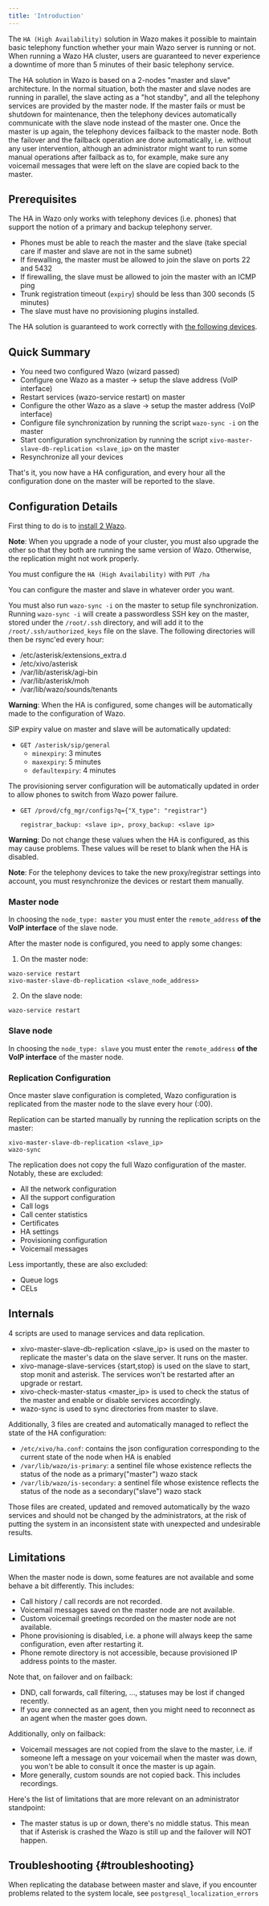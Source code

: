 ```yaml
---
title: 'Introduction'
---
```


The `HA (High Availability)` solution in Wazo makes it possible to maintain basic telephony function
whether your main Wazo server is running or not. When running a Wazo HA cluster, users are
guaranteed to never experience a downtime of more than 5 minutes of their basic telephony service.

The HA solution in Wazo is based on a 2-nodes "master and slave" architecture. In the normal
situation, both the master and slave nodes are running in parallel, the slave acting as a "hot
standby", and all the telephony services are provided by the master node. If the master fails or
must be shutdown for maintenance, then the telephony devices automatically communicate with the
slave node instead of the master one. Once the master is up again, the telephony devices failback to
the master node. Both the failover and the failback operation are done automatically, i.e. without
any user intervention, although an administrator might want to run some manual operations after
failback as to, for example, make sure any voicemail messages that were left on the slave are copied
back to the master.

## Prerequisites

The HA in Wazo only works with telephony devices (i.e. phones) that support the notion of a primary
and backup telephony server.

- Phones must be able to reach the master and the slave (take special care if master and slave are
  not in the same subnet)
- If firewalling, the master must be allowed to join the slave on ports 22 and 5432
- If firewalling, the slave must be allowed to join the master with an ICMP ping
- Trunk registration timeout (`expiry`) should be less than 300 seconds (5 minutes)
- The slave must have no provisioning plugins installed.

The HA solution is guaranteed to work correctly with
[the following devices](/uc-doc/administration/security#devices).

## Quick Summary

- You need two configured Wazo (wizard passed)
- Configure one Wazo as a master -> setup the slave address (VoIP interface)
- Restart services (wazo-service restart) on master
- Configure the other Wazo as a slave -> setup the master address (VoIP interface)
- Configure file synchronization by running the script `wazo-sync -i` on the master
- Start configuration synchronization by running the script
  `xivo-master-slave-db-replication <slave_ip>` on the master
- Resynchronize all your devices

That's it, you now have a HA configuration, and every hour all the configuration done on the master
will be reported to the slave.

## Configuration Details

First thing to do is to [install 2 Wazo](/uc-doc/installation).

**Note**: When you upgrade a node of your cluster, you must also upgrade the other so that they both
are running the same version of Wazo. Otherwise, the replication might not work properly.

You must configure the `HA (High Availability)` with `PUT /ha`

You can configure the master and slave in whatever order you want.

You must also run `wazo-sync -i` on the master to setup file synchronization. Running `wazo-sync -i`
will create a passwordless SSH key on the master, stored under the `/root/.ssh` directory, and will
add it to the `/root/.ssh/authorized_keys` file on the slave. The following directories will then be
rsync'ed every hour:

- /etc/asterisk/extensions_extra.d
- /etc/xivo/asterisk
- /var/lib/asterisk/agi-bin
- /var/lib/asterisk/moh
- /var/lib/wazo/sounds/tenants

**Warning**: When the HA is configured, some changes will be automatically made to the configuration
of Wazo.

SIP expiry value on master and slave will be automatically updated:

- `GET /asterisk/sip/general`
  - `minexpiry`: 3 minutes
  - `maxexpiry`: 5 minutes
  - `defaultexpiry`: 4 minutes

The provisioning server configuration will be automatically updated in order to allow phones to
switch from Wazo power failure.

- `GET /provd/cfg_mgr/configs?q={"X_type": "registrar"}`

  `registrar_backup: <slave ip>, proxy_backup: <slave ip>`

**Warning**: Do not change these values when the HA is configured, as this may cause problems. These
values will be reset to blank when the HA is disabled.

**Note**: For the telephony devices to take the new proxy/registrar settings into account, you must
resynchronize the devices or restart them manually.

### Master node

In choosing the `node_type: master` you must enter the `remote_address` **of the VoIP interface** of
the slave node.

After the master node is configured, you need to apply some changes:

1. On the master node:

```shell
wazo-service restart
xivo-master-slave-db-replication <slave_node_address>
```

2. On the slave node:

```shell
wazo-service restart
```

### Slave node

In choosing the `node_type: slave` you must enter the `remote_address` **of the VoIP interface** of
the master node.

### Replication Configuration

Once master slave configuration is completed, Wazo configuration is replicated from the master node
to the slave every hour (:00).

Replication can be started manually by running the replication scripts on the master:

```shell
xivo-master-slave-db-replication <slave_ip>
wazo-sync
```

The replication does not copy the full Wazo configuration of the master. Notably, these are
excluded:

- All the network configuration
- All the support configuration
- Call logs
- Call center statistics
- Certificates
- HA settings
- Provisioning configuration
- Voicemail messages

Less importantly, these are also excluded:

- Queue logs
- CELs

## Internals

4 scripts are used to manage services and data replication.

- xivo-master-slave-db-replication <slave_ip> is used on the master to replicate the master's data
  on the slave server. It runs on the master.
- xivo-manage-slave-services {start,stop} is used on the slave to start, stop monit and asterisk.
  The services won't be restarted after an upgrade or restart.
- xivo-check-master-status <master_ip> is used to check the status of the master and enable or
  disable services accordingly.
- wazo-sync is used to sync directories from master to slave.

Additionally, 3 files are created and automatically managed to reflect the state of the HA
configuration:

- `/etc/xivo/ha.conf`: contains the json configuration corresponding to the current state of the
  node when HA is enabled
- `/var/lib/wazo/is-primary`: a sentinel file whose existence reflects the status of the node as a
  primary("master") wazo stack
- `/var/lib/wazo/is-secondary`: a sentinel file whose existence reflects the status of the node as a
  secondary("slave") wazo stack

Those files are created, updated and removed automatically by the wazo services and should not be
changed by the administrators, at the risk of putting the system in an inconsistent state with
unexpected and undesirable results.

## Limitations

When the master node is down, some features are not available and some behave a bit differently.
This includes:

- Call history / call records are not recorded.
- Voicemail messages saved on the master node are not available.
- Custom voicemail greetings recorded on the master node are not available.
- Phone provisioning is disabled, i.e. a phone will always keep the same configuration, even after
  restarting it.
- Phone remote directory is not accessible, because provisioned IP address points to the master.

Note that, on failover and on failback:

- DND, call forwards, call filtering, ..., statuses may be lost if changed recently.
- If you are connected as an agent, then you might need to reconnect as an agent when the master
  goes down.

Additionally, only on failback:

- Voicemail messages are not copied from the slave to the master, i.e. if someone left a message on
  your voicemail when the master was down, you won't be able to consult it once the master is up
  again.
- More generally, custom sounds are not copied back. This includes recordings.

Here's the list of limitations that are more relevant on an administrator standpoint:

- The master status is up or down, there's no middle status. This mean that if Asterisk is crashed
  the Wazo is still up and the failover will NOT happen.

## Troubleshooting {#troubleshooting}

When replicating the database between master and slave, if you encounter problems related to the
system locale, see `postgresql_localization_errors`
